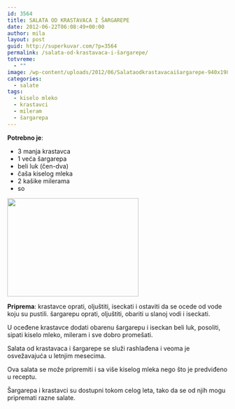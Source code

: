 ```yaml
---
id: 3564
title: SALATA OD KRASTAVACA I ŠARGAREPE
date: 2012-06-22T06:08:49+00:00
author: mila
layout: post
guid: http://superkuvar.com/?p=3564
permalink: /salata-od-krastavaca-i-šargarepe/
totvreme:
  - ""
image: /wp-content/uploads/2012/06/Salataodkrastavacaišargarepe-940x198.jpg
categories:
  - salate
tags:
  - kiselo mleko
  - krastavci
  - mileram
  - šargarepa
---
```

**Potrebno je**:

  * 3 manja krastavca
  * 1 veća šargarepa
  * beli luk (čen-dva)
  * čaša kiselog mleka
  * 2 kašike milerama
  * so

<img class="alignnone size-medium wp-image-3566" title="Salataodkrastavacaišargarepe" src="/wp-content/uploads/2012/06/Salataodkrastavacaišargarepe-300x225.jpg" alt="" width="300" height="225" /> 

**Priprema**: krastavce oprati, oljuštiti, iseckati i ostaviti da se ocede od vode koju su pustili. šargarepu oprati, oljuštiti, obariti u slanoj vodi i iseckati.

U oceđene krastavce dodati obarenu šargarepu i iseckan beli luk, posoliti, sipati kiselo mleko, mileram i sve dobro promešati.

Salata od krastavaca i šargarepe se služi rashlađena i veoma je osvežavajuća u letnjim mesecima.

Ova salata se može pripremiti i sa više kiselog mleka nego što je predviđeno u receptu.

Šargarepa i krastavci su dostupni tokom celog leta, tako da se od njih mogu pripremati razne salate.